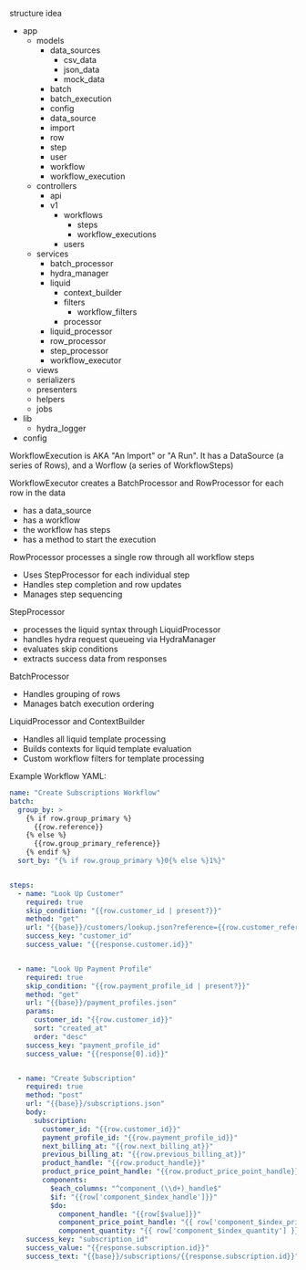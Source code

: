 structure idea

- app
  - models
    - data_sources
      - csv_data
      - json_data
      - mock_data
    - batch
    - batch_execution
    - config
    - data_source
    - import
    - row
    - step
    - user
    - workflow
    - workflow_execution
  - controllers
    - api
    - v1
      - workflows
        - steps
        - workflow_executions
      - users
  - services
    - batch_processor
    - hydra_manager
    - liquid
      - context_builder
      - filters
        - workflow_filters
      - processor
    - liquid_processor
    - row_processor
    - step_processor
    - workflow_executor
  - views
  - serializers
  - presenters
  - helpers
  - jobs
- lib
  - hydra_logger
- config


WorkflowExecution is AKA "An Import" or "A Run". It has a DataSource (a series of Rows), and a Worflow (a series of WorkflowSteps)

WorkflowExecutor creates a BatchProcessor and RowProcessor for each row in the data
- has a data_source
- has a workflow
- the workflow has steps
- has a method to start the execution

RowProcessor processes a single row through all workflow steps
- Uses StepProcessor for each individual step
- Handles step completion and row updates
- Manages step sequencing

StepProcessor
- processes the liquid syntax through LiquidProcessor
- handles hydra request queueing via HydraManager
- evaluates skip conditions
- extracts success data from responses

BatchProcessor
- Handles grouping of rows
- Manages batch execution ordering

LiquidProcessor and ContextBuilder
- Handles all liquid template processing
- Builds contexts for liquid template evaluation
- Custom workflow filters for template processing

Example Workflow YAML:
```yaml
name: "Create Subscriptions Workflow"
batch:
  group_by: >
    {% if row.group_primary %}
      {{row.reference}}
    {% else %}
      {{row.group_primary_reference}}
    {% endif %}
  sort_by: "{% if row.group_primary %}0{% else %}1%}"


steps:
  - name: "Look Up Customer"
    required: true
    skip_condition: "{{row.customer_id | present?}}"
    method: "get"
    url: "{{base}}/customers/lookup.json?reference={{row.customer_reference}}"
    success_key: "customer_id"
    success_value: "{{response.customer.id}}"


  - name: "Look Up Payment Profile"
    required: true
    skip_condition: "{{row.payment_profile_id | present?}}"
    method: "get"
    url: "{{base}}/payment_profiles.json"
    params:
      customer_id: "{{row.customer_id}}"
      sort: "created_at"
      order: "desc"
    success_key: "payment_profile_id"
    success_value: "{{response[0].id}}"


  - name: "Create Subscription"
    required: true
    method: "post"
    url: "{{base}}/subscriptions.json"
    body:
      subscription:
        customer_id: "{{row.customer_id}}"
        payment_profile_id: "{{row.payment_profile_id}}"
        next_billing_at: "{{row.next_billing_at}}"
        previous_billing_at: "{{row.previous_billing_at}}"
        product_handle: "{{row.product_handle}}"
        product_price_point_handle: "{{row.product_price_point_handle}}"
        components:
          $each_columns: "^component_(\\d+)_handle$"
          $if: "{{row['component_$index_handle']}}"
          $do:
            component_handle: "{{row[$value]}}"
            component_price_point_handle: "{{ row['component_$index_price_point_handle'] }}"
            component_quantity: "{{ row['component_$index_quantity'] }}"
    success_key: "subscription_id"
    success_value: "{{response.subscription.id}}"
    success_text: "{{base}}/subscriptions/{{response.subscription.id}}"
```
